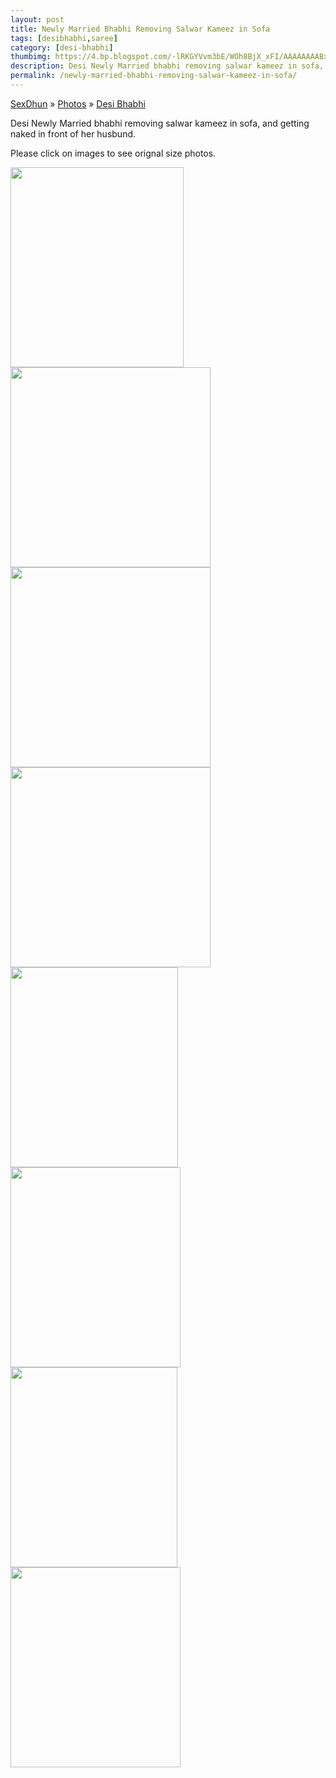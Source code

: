 ```yaml
---
layout: post
title: Newly Married Bhabhi Removing Salwar Kameez in Sofa
tags: [desibhabhi,saree]
category: [desi-bhabhi]
thumbimg: https://4.bp.blogspot.com/-lRKGYVvm3bE/WOh8BjX_xFI/AAAAAAAABx0/96kYUgxTTJsmG2T5LMpPIIFtQW0VMqBbwCLcB/s200/newly-married-bhabhi%2B%25283%2529.png
description: Desi Newly Married bhabhi removing salwar kameez in sofa, and getting naked in front of her husbund.
permalink: /newly-married-bhabhi-removing-salwar-kameez-in-sofa/
---
```


<div class="breadcrumb">
<span itemscope='itemscope' itemtype='http://data-vocabulary.org/Breadcrumb'><a href="/" itemprop="url"><span title="SexDhun" itemprop='title'>SexDhun</span></a></span>
<span itemscope='itemscope' itemtype='http://data-vocabulary.org/Breadcrumb'>&#187; <a href="/photos/" itemprop="url"><span title="Photos" itemprop='title'>Photos</span></a></span>
<span itemscope='itemscope' itemtype='http://data-vocabulary.org/Breadcrumb'>&#187; <a href="/photos/desi-bhabhi/" itemprop="url"><span title="Desi Bhabhi" itemprop='title'>Desi Bhabhi</span></a></span>
</div>

<p>Desi Newly Married bhabhi removing salwar kameez in sofa, and getting naked in front of her husbund.</p> 
<p>Please click on images to see orignal size photos. </p>

<a href="https://1.bp.blogspot.com/--e4OPn4fl1U/WOh8EKd4TiI/AAAAAAAABx8/fLQaWJhN7qUBcEBTurIH15f4p0HN1pZwgCLcB/s1600/newly-married-bhabhi%2B%25281%2529.png"><img height="320" src="https://1.bp.blogspot.com/--e4OPn4fl1U/WOh8EKd4TiI/AAAAAAAABx8/fLQaWJhN7qUBcEBTurIH15f4p0HN1pZwgCLcB/s320/newly-married-bhabhi%2B%25281%2529.png" width="277" /></a><br/>
<a href="https://1.bp.blogspot.com/-C2fO8C0a-wk/WOh8CHuNNqI/AAAAAAAABx4/8AUvvO0kTvsiq96M3Ae0ksAjHf_w1oiEQCLcB/s1600/newly-married-bhabhi%2B%25282%2529.png"><img height="320" src="https://1.bp.blogspot.com/-C2fO8C0a-wk/WOh8CHuNNqI/AAAAAAAABx4/8AUvvO0kTvsiq96M3Ae0ksAjHf_w1oiEQCLcB/s320/newly-married-bhabhi%2B%25282%2529.png" width="320" /></a><br/>
<a href="https://4.bp.blogspot.com/-lRKGYVvm3bE/WOh8BjX_xFI/AAAAAAAABx0/96kYUgxTTJsmG2T5LMpPIIFtQW0VMqBbwCLcB/s1600/newly-married-bhabhi%2B%25283%2529.png"><img height="320" src="https://4.bp.blogspot.com/-lRKGYVvm3bE/WOh8BjX_xFI/AAAAAAAABx0/96kYUgxTTJsmG2T5LMpPIIFtQW0VMqBbwCLcB/s320/newly-married-bhabhi%2B%25283%2529.png" width="320" /></a><br/>
<a href="https://4.bp.blogspot.com/-_qBjqCPVzkk/WOh8MMvyGSI/AAAAAAAAByA/_mZByIF5siESFeBkL1krWc0pdnBhl5kxgCLcB/s1600/newly-married-bhabhi%2B%25284%2529.png"><img height="320" src="https://4.bp.blogspot.com/-_qBjqCPVzkk/WOh8MMvyGSI/AAAAAAAAByA/_mZByIF5siESFeBkL1krWc0pdnBhl5kxgCLcB/s320/newly-married-bhabhi%2B%25284%2529.png" width="320" /></a><br/>
<a href="https://3.bp.blogspot.com/-yDtnazHpo_Y/WOh8NsOVrFI/AAAAAAAAByE/pKgiXsRtAJQKQKjrapWEN6k82xxbdrNpwCLcB/s1600/newly-married-bhabhi%2B%25285%2529.png"><img height="320" src="https://3.bp.blogspot.com/-yDtnazHpo_Y/WOh8NsOVrFI/AAAAAAAAByE/pKgiXsRtAJQKQKjrapWEN6k82xxbdrNpwCLcB/s320/newly-married-bhabhi%2B%25285%2529.png" width="268" /></a><br/>
<a href="https://2.bp.blogspot.com/-F638qk6d8RA/WOh8OQ3KccI/AAAAAAAAByI/NqwhjwiqEEgrpObVHczK8pRiP0rU2RxmgCLcB/s1600/newly-married-bhabhi%2B%25286%2529.png"><img height="320" src="https://2.bp.blogspot.com/-F638qk6d8RA/WOh8OQ3KccI/AAAAAAAAByI/NqwhjwiqEEgrpObVHczK8pRiP0rU2RxmgCLcB/s320/newly-married-bhabhi%2B%25286%2529.png" width="272" /></a><br/>
<a href="https://2.bp.blogspot.com/-AgAXv5mdBUw/WOh8RrdgfhI/AAAAAAAAByM/ZUS1lgcgjNIPx1n_Th1m0ZigVeOd7vkVwCLcB/s1600/newly-married-bhabhi%2B%25287%2529.png"><img height="320" src="https://2.bp.blogspot.com/-AgAXv5mdBUw/WOh8RrdgfhI/AAAAAAAAByM/ZUS1lgcgjNIPx1n_Th1m0ZigVeOd7vkVwCLcB/s320/newly-married-bhabhi%2B%25287%2529.png" width="267" /></a><br/>
<a href="https://3.bp.blogspot.com/-gPEoCHrzw-8/WOh8SZyDSXI/AAAAAAAAByQ/c0Qja-EYfYQq2UZW1u9rHbJHogYJn_lBACLcB/s1600/newly-married-bhabhi%2B%25288%2529.png"><img height="320" src="https://3.bp.blogspot.com/-gPEoCHrzw-8/WOh8SZyDSXI/AAAAAAAAByQ/c0Qja-EYfYQq2UZW1u9rHbJHogYJn_lBACLcB/s320/newly-married-bhabhi%2B%25288%2529.png" width="272" /></a><br/>
